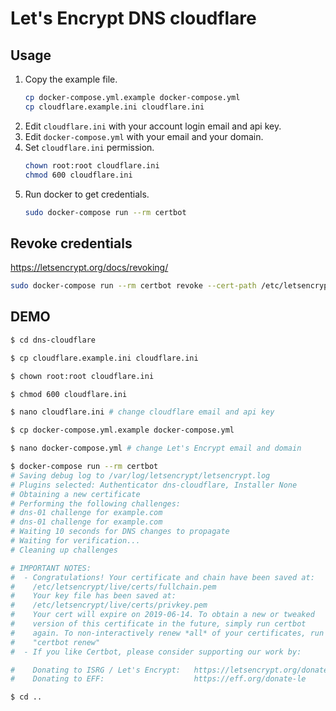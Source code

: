 # Let's Encrypt DNS cloudflare

## Usage

1. Copy the example file.
    ```bash
    cp docker-compose.yml.example docker-compose.yml
    cp cloudflare.example.ini cloudflare.ini
    ```
2. Edit `cloudflare.ini` with your account login email and api key.
3. Edit `docker-compose.yml` with your email and your domain.
4. Set `cloudflare.ini` permission.
    ```bash
    chown root:root cloudflare.ini
    chmod 600 cloudflare.ini
    ```
5. Run docker to get credentials.
    ```bash
    sudo docker-compose run --rm certbot
    ```

## Revoke credentials

<https://letsencrypt.org/docs/revoking/>

```bash
sudo docker-compose run --rm certbot revoke --cert-path /etc/letsencrypt/live/certs/fullchain.pem
```

## DEMO

```bash
$ cd dns-cloudflare

$ cp cloudflare.example.ini cloudflare.ini

$ chown root:root cloudflare.ini

$ chmod 600 cloudflare.ini

$ nano cloudflare.ini # change cloudflare email and api key

$ cp docker-compose.yml.example docker-compose.yml

$ nano docker-compose.yml # change Let's Encrypt email and domain

$ docker-compose run --rm certbot
# Saving debug log to /var/log/letsencrypt/letsencrypt.log
# Plugins selected: Authenticator dns-cloudflare, Installer None
# Obtaining a new certificate
# Performing the following challenges:
# dns-01 challenge for example.com
# dns-01 challenge for example.com
# Waiting 10 seconds for DNS changes to propagate
# Waiting for verification...
# Cleaning up challenges

# IMPORTANT NOTES:
#  - Congratulations! Your certificate and chain have been saved at:
#    /etc/letsencrypt/live/certs/fullchain.pem
#    Your key file has been saved at:
#    /etc/letsencrypt/live/certs/privkey.pem
#    Your cert will expire on 2019-06-14. To obtain a new or tweaked
#    version of this certificate in the future, simply run certbot
#    again. To non-interactively renew *all* of your certificates, run
#    "certbot renew"
#  - If you like Certbot, please consider supporting our work by:

#    Donating to ISRG / Let's Encrypt:   https://letsencrypt.org/donate
#    Donating to EFF:                    https://eff.org/donate-le

$ cd ..
```
